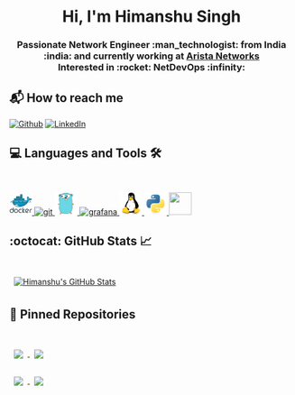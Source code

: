 <h1 align="center">Hi, I'm Himanshu Singh</h1>
<h3 align="center">Passionate Network Engineer :man_technologist: from India :india: and currently working at <a href="https://www.arista.com/en/" target="_blank" rel="noreferrer"> Arista Networks</a><br>
Interested in :rocket: NetDevOps :infinity:</h3>

## :mailbox_with_mail: How to reach me
[![Github](https://img.shields.io/badge/GitHub-100000?style=for-the-badge&logo=github&logoColor=white)](https://github.com/uchihaitachisama)
[![LinkedIn](https://img.shields.io/badge/LinkedIn-0077B5?style=for-the-badge&logo=linkedin&logoColor=white)]( www.linkedin.com/in/himanshu-singh-225961119)

## :computer: Languages and Tools :hammer_and_wrench:
<br>
<p align="left"> <a href="https://www.docker.com/" target="_blank" rel="noreferrer"> <img src="https://raw.githubusercontent.com/devicons/devicon/master/icons/docker/docker-original-wordmark.svg" alt="docker" width="40" height="40"/> </a> <a href="https://git-scm.com/" target="_blank" rel="noreferrer"> <img src="https://www.vectorlogo.zone/logos/git-scm/git-scm-icon.svg" alt="git" width="40" height="40"/> </a> <a href="https://golang.org" target="_blank" rel="noreferrer"> <img src="https://raw.githubusercontent.com/devicons/devicon/master/icons/go/go-original.svg" alt="go" width="40" height="40"/> </a> <a href="https://grafana.com" target="_blank" rel="noreferrer"> <img src="https://www.vectorlogo.zone/logos/grafana/grafana-icon.svg" alt="grafana" width="40" height="40"/> </a> <a href="https://www.linux.org/" target="_blank" rel="noreferrer"> <img src="https://raw.githubusercontent.com/devicons/devicon/master/icons/linux/linux-original.svg" alt="linux" width="40" height="40"/> </a> <a href="https://www.python.org" target="_blank" rel="noreferrer"> <img src="https://raw.githubusercontent.com/devicons/devicon/master/icons/python/python-original.svg" alt="python" width="40" height="40"/> </a> <a href="https://www.ansible.com/" target="_blank" rel="noreferrer"> <img src="https://www.ansible.com/hubfs/2017_Images/BrandPage/Brand-Assets/Community/Ansible-Mark-RGB_Pool.svg" width="40" height="40"/> </a> </p>

## :octocat: GitHub Stats :chart_with_upwards_trend:
<br>
<a href="https://github.com/uchihaitachisama">
  <img align="center" style="margin:0.5rem" src="https://github-readme-stats.vercel.app/api?username=uchihaitachisama&theme=vue-dark&show_icons=true" alt="Himanshu's GitHub Stats" />
</a>

## :pushpin: Pinned Repositories
<br>
<a href="https://github.com/arista-netdevops-community/avd-cEOS-Lab">
  <img align="center" style="margin:1rem 0.5rem" src="https://github-readme-stats.vercel.app/api/pin/?username=arista-netdevops-community&theme=vue-dark&repo=avd-cEOS-Lab" />
</a>
<a href="https://github.com/aristanetworks/openmgmt">
  <img align="center" style="margin:1rem 0.5rem" src="https://github-readme-stats.vercel.app/api/pin/?username=aristanetworks&theme=vue-dark&repo=openmgmt" />
</a>
<br>
<a href="https://github.com/aristanetworks/ansible-avd">
  <img align="center" style="margin:1rem 0.5rem" src="https://github-readme-stats.vercel.app/api/pin/?username=aristanetworks&theme=vue-dark&repo=ansible-avd" />
</a>
<a href="https://github.com/arista-netdevops-community/arista_eos_automation_with_ncclient">
  <img align="center" style="margin:1rem 0.5rem" src="https://github-readme-stats.vercel.app/api/pin/?username=arista-netdevops-community&theme=vue-dark&repo=arista_eos_automation_with_ncclient" />
</a>
